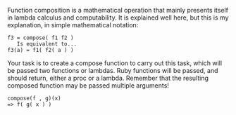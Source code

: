 Function composition is a mathematical operation that mainly presents itself in lambda calculus and computability. It is explained well here, but this is my explanation, in simple mathematical notation:

```
f3 = compose( f1 f2 )
   Is equivalent to...
f3(a) = f1( f2( a ) )
```

Your task is to create a compose function to carry out this task, which will be passed two functions or lambdas. Ruby functions will be passed, and should return, either a proc or a lambda. Remember that the resulting composed function may be passed multiple arguments!

```
compose(f , g)(x)
=> f( g( x ) )
```
